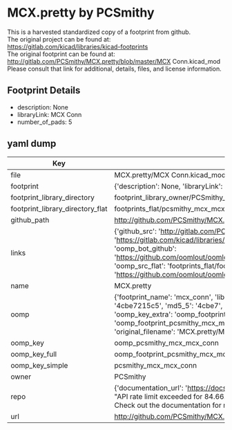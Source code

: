 # MCX.pretty by PCSmithy  
This is a harvested standardized copy of a footprint from github.  
The original project can be found at:  
https://gitlab.com/kicad/libraries/kicad-footprints  
The original footprint can be found at:
http://gitlab.com/PCSmithy/MCX.pretty/blob/master/MCX Conn.kicad_mod
Please consult that link for additional, details, files, and license information.  
## Footprint Details
* description: None  
* libraryLink: MCX Conn  
* number_of_pads: 5  
## yaml dump  
| Key | Value |  
| --- | --- |  
| file | MCX.pretty/MCX Conn.kicad_mod |  
| footprint | {'description': None, 'libraryLink': 'MCX Conn', 'number_of_pads': 5} |  
| footprint_library_directory | footprint_library_owner/PCSmithy_MCX.pretty |  
| footprint_library_directory_flat | footprints_flat/pcsmithy_mcx_mcx_conn/working |  
| github_path | http://github.com/PCSmithy/MCX.pretty/blob/master/MCX Conn.kicad_mod |  
| links | {'github_src': 'http://gitlab.com/PCSmithy/MCX.pretty/blob/master/MCX Conn.kicad_mod', 'github_src_repo': 'https://gitlab.com/kicad/libraries/kicad-footprints', 'oomp_bot': 'footprints/pcsmithy_mcx_mcx_conn/working', 'oomp_bot_github': 'https://github.com/oomlout/oomlout_oomp_footprint_bot/tree/main/footprints/pcsmithy_mcx_mcx_conn/working', 'oomp_src_flat': 'footprints_flat/footprints_flat/pcsmithy_mcx_mcx_conn/working', 'oomp_src_flat_github': 'https://github.com/oomlout/oomlout_oomp_footprint_src/tree/main/footprints_flat/pcsmithy_mcx_mcx_conn/working'} |  
| name | MCX.pretty |  
| oomp | {'footprint_name': 'mcx_conn', 'library_name': 'mcx', 'md5': '4cbe7215c537833b6f6a3c35d5f91601', 'md5_10': '4cbe7215c5', 'md5_5': '4cbe7', 'md5_6': '4cbe72', 'oomp_key': 'oomp_pcsmithy_mcx_mcx_conn', 'oomp_key_extra': 'oomp_footprint_pcsmithy_mcx_mcx_conn', 'oomp_key_full': 'oomp_footprint_pcsmithy_mcx_mcx_conn_4cbe72', 'oomp_key_simple': 'pcsmithy_mcx_mcx_conn', 'original_filename': 'MCX.pretty/MCX Conn.kicad_mod', 'owner_name': 'pcsmithy'} |  
| oomp_key | oomp_pcsmithy_mcx_mcx_conn |  
| oomp_key_full | oomp_footprint_pcsmithy_mcx_mcx_conn |  
| oomp_key_simple | pcsmithy_mcx_mcx_conn |  
| owner | PCSmithy |  
| repo | {'documentation_url': 'https://docs.github.com/rest/overview/resources-in-the-rest-api#rate-limiting', 'message': "API rate limit exceeded for 84.66.173.59. (But here's the good news: Authenticated requests get a higher rate limit. Check out the documentation for more details.)"} |  
| url | http://github.com/PCSmithy/MCX.pretty |  

